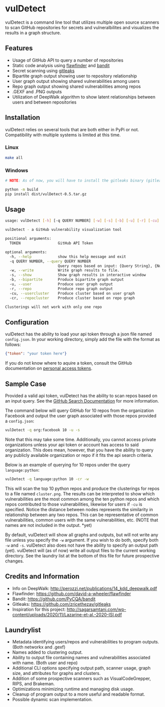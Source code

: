 # vulDetect
vulDetect is a command line tool that utilizes multiple open source scanners to scan GitHub repositories for secrets and vulneralbilites and visualizes the results in a graph structure. 

## Features
- Usage of GitHub API to query a number of repositories
- Static code analysis using [flawfinder](https://github.com/david-a-wheeler/flawfinder) and [bandit](https://github.com/PyCQA/bandit)
- Secret scanning using [gitleaks](https://github.com/zricethezav/gitleaks)
- Bipartite graph output showing user to repository relationship
- User graph output showing shared vulnerabilities among users
- Repo graph output showing shared vulnerabilities among repos
- .GEXF and .PNG outputs
- Utilization of DeepWalk algorithm to show latent relationships between users and between repositories

## Installation
vulDetect relies on several tools that are both either in PyPi or not. Compatibility with multiple systems is limited at this time. 
### Linux
```bash
make all
```
### Windows
```bash
# NOTE: As of now, you will have to install the gitleaks binary (gitleaks.exe) manually by adding it to your PATH until an install script is made. See gitleaks GitHub.

python -m build
pip install dist/vulDetect-0.5.tar.gz
```

## Usage
```bash
usage: vulDetect [-h] [-q QUERY NUMBER] [-w] [-s] [-b] [-u] [-r] [-cu] [-cr] TOKEN

vulDetect - a GitHub vulnerability visualization tool

positional arguments:
  TOKEN                 GitHub API Token

optional arguments:
  -h, --help            show this help message and exit
  -q QUERY NUMBER, --query QUERY NUMBER
                        Query repos based on input: {Query String}, {Number of Repos}
  -w, --write           Write graph results to file.
  -s, --show            Show graph results in interactive window
  -b, --bipartite       Produce bipartite graph output
  -u, --user            Produce user graph output
  -r, --repo            Produce repo graph output
  -cu, --usercluster    Produce cluster based on user graph
  -cr, --repocluster    Produce cluster based on repo graph

Clusterings will not work with only one repo
```

## Configuration
vulDetect has the ability to load your api token through a json file named `config.json`. In your working directory, simply add the file with the format as follows:
```json
{"token": "your token here"}
```
If you do not know where to aquire a token, consult the GitHub documentation on [personal access tokens](https://docs.github.com/en/github/authenticating-to-github/keeping-your-account-and-data-secure/creating-a-personal-access-token).

## Sample Case
Provided a valid api token, vulDetect has the ability to scan repos based on an input query. See the [GitHub Search Documentation](https://docs.github.com/en/rest/reference/search) for more information.

The command below will query GitHub for 10 repos from the organization Facebook and output the user graph associated with those repos provided a `config.json`: 
```bash
vulDetect -q org:facebook 10 -u -s
```
Note that this may take some time. Additionally, you cannot access private organizations unless your api token or account has access to said organization. This does mean, however, that you have the ability to query any publicly available organization or repo if it fits the api search criteria.

Below is an example of querying for 10 repos under the query `language:python`:
```bash
vulDetect -q language:python 10 -cr -w
```
This will scan the top 10 python repos and produce the clusterings for repos to a file named `cluster.png`. The results can be interpreted to show which vulnerabilities are the most common among the ten python repos and which repos contributed to those vulnerabilities, likewise for users if `-cu` is specified. Notice the distance between nodes represents the similarity in relationship between any two repos. This can be representative of common vulnerabilities, common users with the same vulnerabilities, etc. (NOTE that names are not included in the output. *yet) 

By default, vulDetect will show all graphs and outputs, but will not write any file unless you specify the `-w` argument. If you wish to do both, specify both `-w` and `-s`. vulDetect also does not have the ability to specify an output path (yet). vulDetect will (as of now) write all output files to the current working directory. See the laundry list at the bottom of this file for future prospective changes.

## Credits and Information
- Info on DeepWalk: http://perozzi.net/publications/14_kdd_deepwalk.pdf  
- Flawfinder: https://github.com/david-a-wheeler/flawfinder 
- Bandit: https://github.com/PyCQA/bandit
- Gitleaks: https://github.com/zricethezav/gitleaks 
- Inspiration for this project: http://sagarsamtani.com/wp-content/uploads/2020/11/Lazarine-et-al.-2020-ISI.pdf 

## Laundrylist
- Metadata identifying users/repos and vulnerabilities to program outputs. (Both networkx and .gexf)
- Names added to clustering output.
- Ability to output file containing names and vulnerabilities associated with name. (Both user and repo)
- Additional CLI options specifying output path, scanner usage, graph size, and attributes for graphs and clusters.
- Addition of some prospective scanners such as VisualCodeGrepper, RIPS, and Brakeman.
- Optimizations minimizing runtime and managing disk usage.
- Cleanup of program output to a more useful and readable format. 
- Possible dynamic scan implementation.

